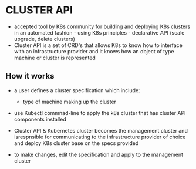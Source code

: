 # CLUSTER API

- accepted tool by K8s community for building and deploying K8s clusters in an automated fashion - using K8s principles  - declarative API (scale upgrade, delete clusters)
- Cluster API is a set of CRD's that allows K8s to know how to interface with an infrastructure provider and it knows how an object of type machine or cluster is represented

## How it works
- a user defines a cluster specification which include:
  - type of machine making up the cluster
- use Kubectl commnad-line to apply the k8s cluster that has cluster API components installed
- Cluster API & Kubernetes cluster becomes the management cluster and isrespnsible for communicating to the infrastructure provider of choice and deploy K8s cluster base on the specs provided

- to make changes, edit the specification and apply to the management cluster